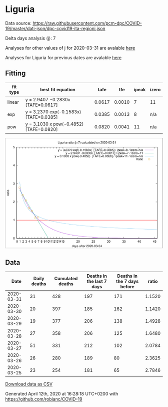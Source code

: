 # Liguria

Data source: https://raw.githubusercontent.com/pcm-dpc/COVID-19/master/dati-json/dpc-covid19-ita-regioni.json

Delta days analysis (j): 7

Analyses for other values of j for 2020-03-31 are avalable [here](../README.md)

Analyses for Liguria for previous dates are avalable [here](../../README.md)

## Fitting 
|fit type|best fit equation|tafe|tfe|ipeak|izero|
|-------|-----|--------|------|---|---|
|linear|y = 2.9407 -0.2830x  [TAFE=0.0617]|0.0617|0.0010|7|11|
|exp|y = 3.2370 exp(-0.1583x)  [TAFE=0.0385]|0.0385|0.0013|8|n/a|
|pow|y = 3.1030 x pow(-0.4852)  [TAFE=0.0820]|0.0820|0.0041|11|n/a|

![Plot](COVID-19_liguria_j7_2020-03-31.png)

## Data
|Date|Daily deaths|Cumulated deaths|Deaths in the last 7 days|Deaths in the 7 days before|ratio|
|----|----------|-----------|-------|--------------------|-----|
|2020-03-31|31|428|197|171|1.1520|
|2020-03-30|20|397|185|162|1.1420|
|2020-03-29|19|377|206|138|1.4928|
|2020-03-28|27|358|206|125|1.6480|
|2020-03-27|51|331|212|102|2.0784|
|2020-03-26|26|280|189|80|2.3625|
|2020-03-25|23|254|181|65|2.7846|

[Download data as CSV](COVID-19_liguria_j7_2020-03-31.csv)

Generated April 12th, 2020 at 16:28:18 UTC+0200 with https://github.com/robianc/COVID-19
